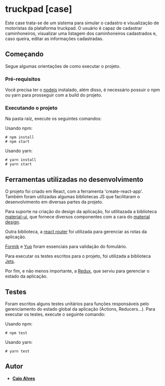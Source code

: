 # truckpad [case]

Este case trata-se de um sistema para simular o cadastro e visualização de motoristas da plataforma truckpad. O usuário é capaz de cadastrar caminhoneiros, visualizar uma listagem dos caminhoneiros cadastrados e, caso queira, editar as informações cadastradas.

## Começando

Segue algumas orientações de como executar o projeto.

### Pré-requisitos

Você precisa ter o [nodejs](https://nodejs.org/) instalado, além disso, é necessário possuir o npm ou yarn para prosseguir com a build do projeto.

### Executando o projeto
Na pasta raíz, execute os seguintes comandos:

Usando npm:

```
# npm install
# npm start
```

Usando yarn:

```
# yarn install
# yarn start
```

## Ferramentas utilizadas no desenvolvimento
O projeto foi criado em React, com a ferramenta 'create-react-app'. Também foram utilizadas algumas bibliotecas JS que facilitaram o desenvolvimento em diversas partes da projeto.

Para suporte na criação do design da aplicação, foi utilitazada a biblioteca [material-ui](https://material-ui.com/), que fornece diversos componentes com a cara do [material design](https://material.io/design/).

Outra biblioteca, a [react router](https://www.npmjs.com/package/react-router) foi utilizada para gerenciar as rotas da aplicação.

[Formik](https://www.npmjs.com/package/formik) e [Yup](https://www.npmjs.com/package/yup) foram essenciais para validação do fomulário.

Para executar os testes escritos para o projeto, foi utilizada a biblioteca [Jets](https://www.npmjs.com/package/jest).

Por fim, e não menos importante, a [Redux](https://www.npmjs.com/package/redux), que serviu para gerenciar o estado da aplicação.

## Testes
Foram escritos alguns testes unitários para funções responsáveis pelo gerenciamento do estado global da aplicação (Actions, Reducers...). Para executar os testes, execute o seguinte comando:

Usando npm:

```
# npm test
```

Usando yarn:

```
# yarn test
```

## Autor

* [**Caio Alves**](https://github.com/alvescaio)

